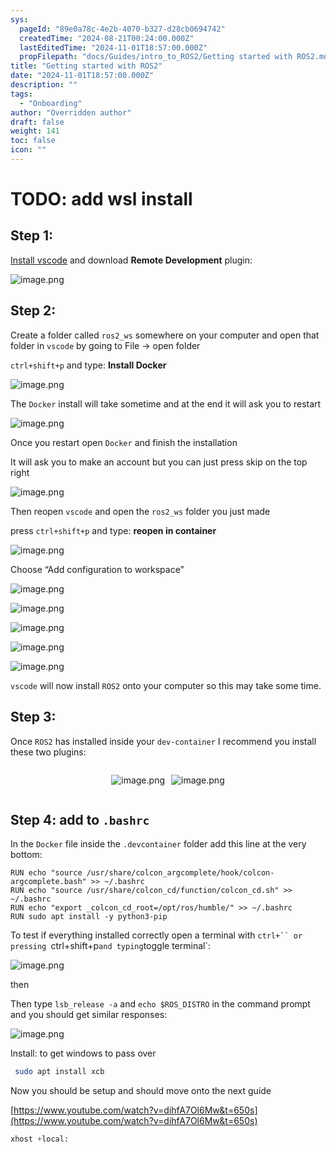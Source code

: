 ```yaml
---
sys:
  pageId: "89e0a78c-4e2b-4070-b327-d28cb0694742"
  createdTime: "2024-08-21T00:24:00.000Z"
  lastEditedTime: "2024-11-01T18:57:00.000Z"
  propFilepath: "docs/Guides/intro_to_ROS2/Getting started with ROS2.md"
title: "Getting started with ROS2"
date: "2024-11-01T18:57:00.000Z"
description: ""
tags:
  - "Onboarding"
author: "Overridden author"
draft: false
weight: 141
toc: false
icon: ""
---
```


# TODO: add wsl install

## Step 1:

[Install vscode](https://code.visualstudio.com/download) and download **Remote Development** plugin:

![image.png](https://prod-files-secure.s3.us-west-2.amazonaws.com/d518164a-d88e-44d1-a4ee-3adb3bd8bce0/efb52993-1881-4a40-b95e-6f020334f022/image.png?X-Amz-Algorithm=AWS4-HMAC-SHA256&X-Amz-Content-Sha256=UNSIGNED-PAYLOAD&X-Amz-Credential=ASIAZI2LB4666W677WSI%2F20250327%2Fus-west-2%2Fs3%2Faws4_request&X-Amz-Date=20250327T161011Z&X-Amz-Expires=3600&X-Amz-Security-Token=IQoJb3JpZ2luX2VjEOD%2F%2F%2F%2F%2F%2F%2F%2F%2F%2FwEaCXVzLXdlc3QtMiJHMEUCID16TVlQC%2BEB4xIHy%2Fppvvjp%2F1irtxSzNuiuREiae0T6AiEAmahd19cOlvMkSPeJZbpUkUWbsrGAWcWkbyQ%2B1VvC90Eq%2FwMISRAAGgw2Mzc0MjMxODM4MDUiDOKB3iXedv8MeMh1mSrcAxTn4uWEWPx4KpjzqzxgndGkO83pHE3VYfzEd2zIEjw6kjU4GszJ9d6jzrrghlF%2B0Ke7YC97kdBZs31GMlQBSuK0XFEgRVOsP4o7CiLZbJF3Pn6WXriQJFPSJMfy43WmKqTnIh7XlM9cZiYaJRqTntaK0dZg2NJi50Py2Uc8xVP2xkhKdUWLbuLzF0nIRArBoUErRHHADeD5hVrBN1cs8Y9%2BER9wBfmrFLH%2Fp6KQmuj16nvS9JIBlK7wYA1vSHW0eZuxTrz5EVBTZMtne5J51SEb%2BcFZUfTJ6Ozo6Fk%2FN7B8K8aBDVAMop8AvA0qGocsl%2FS8f8SRlzX9zCKfPRBTHCJZs1BqRmSCmmI3KCusNG7jWDDb4uTgxmQoyPyC0WCOCi0H2okt%2B27iP0F7Enjk2k46osTI07D0UkWIe%2B6N3weEKZ95zu0P9rJw5VF9dyswFpKihdM2F6onourUQ59dTvZnIv2Mm45tFSUqnatuMf4N%2F%2BXcL1u0buqZmyLqzvBtokDNz6FMr5f52Ihb1m5tzFuI16GOg5sBjrWhgSmP4MiRSjqp3EzdDJ9K%2BjWcDcgB5xAVjl0UGaEGdSivOW6N6JizTkDX%2FkSAa5JCX%2BKk3BvNj1L8bon5kbC8UezbMLHrlb8GOqUBzGfVHaAlktG9E6kImT2NGT1o2uQIRXLVoyQWRPmtWVeWVcI2IjuaTqm6YHrtw1Q0sSEZYhA3OcBG8e0pqQQBESyzhIGGW8yJjBDpdtInx08%2FPhcmZ8SsO1606Ps8uvyW5v%2B3twGw2F1ff55bjxELGJHqOmhSOpjJ3h8RHFy1lOlexLUdfidTukOcK6ZV2N06UPcPwhTkkWrGPTZuxze30W57ePus&X-Amz-Signature=5f6916b207193ef21028a71b0a7006a18f00add640587e7282d0d4ab6d5aa9e0&X-Amz-SignedHeaders=host&x-id=GetObject)

## Step 2:

Create a folder called `ros2_ws` somewhere on your computer and open that folder in `vscode` by going to File → open folder 

`ctrl+shift+p` and type: **Install Docker**

![image.png](https://prod-files-secure.s3.us-west-2.amazonaws.com/d518164a-d88e-44d1-a4ee-3adb3bd8bce0/2269dc0e-1cd5-47ff-bceb-c04ad9b2eab0/image.png?X-Amz-Algorithm=AWS4-HMAC-SHA256&X-Amz-Content-Sha256=UNSIGNED-PAYLOAD&X-Amz-Credential=ASIAZI2LB4666W677WSI%2F20250327%2Fus-west-2%2Fs3%2Faws4_request&X-Amz-Date=20250327T161011Z&X-Amz-Expires=3600&X-Amz-Security-Token=IQoJb3JpZ2luX2VjEOD%2F%2F%2F%2F%2F%2F%2F%2F%2F%2FwEaCXVzLXdlc3QtMiJHMEUCID16TVlQC%2BEB4xIHy%2Fppvvjp%2F1irtxSzNuiuREiae0T6AiEAmahd19cOlvMkSPeJZbpUkUWbsrGAWcWkbyQ%2B1VvC90Eq%2FwMISRAAGgw2Mzc0MjMxODM4MDUiDOKB3iXedv8MeMh1mSrcAxTn4uWEWPx4KpjzqzxgndGkO83pHE3VYfzEd2zIEjw6kjU4GszJ9d6jzrrghlF%2B0Ke7YC97kdBZs31GMlQBSuK0XFEgRVOsP4o7CiLZbJF3Pn6WXriQJFPSJMfy43WmKqTnIh7XlM9cZiYaJRqTntaK0dZg2NJi50Py2Uc8xVP2xkhKdUWLbuLzF0nIRArBoUErRHHADeD5hVrBN1cs8Y9%2BER9wBfmrFLH%2Fp6KQmuj16nvS9JIBlK7wYA1vSHW0eZuxTrz5EVBTZMtne5J51SEb%2BcFZUfTJ6Ozo6Fk%2FN7B8K8aBDVAMop8AvA0qGocsl%2FS8f8SRlzX9zCKfPRBTHCJZs1BqRmSCmmI3KCusNG7jWDDb4uTgxmQoyPyC0WCOCi0H2okt%2B27iP0F7Enjk2k46osTI07D0UkWIe%2B6N3weEKZ95zu0P9rJw5VF9dyswFpKihdM2F6onourUQ59dTvZnIv2Mm45tFSUqnatuMf4N%2F%2BXcL1u0buqZmyLqzvBtokDNz6FMr5f52Ihb1m5tzFuI16GOg5sBjrWhgSmP4MiRSjqp3EzdDJ9K%2BjWcDcgB5xAVjl0UGaEGdSivOW6N6JizTkDX%2FkSAa5JCX%2BKk3BvNj1L8bon5kbC8UezbMLHrlb8GOqUBzGfVHaAlktG9E6kImT2NGT1o2uQIRXLVoyQWRPmtWVeWVcI2IjuaTqm6YHrtw1Q0sSEZYhA3OcBG8e0pqQQBESyzhIGGW8yJjBDpdtInx08%2FPhcmZ8SsO1606Ps8uvyW5v%2B3twGw2F1ff55bjxELGJHqOmhSOpjJ3h8RHFy1lOlexLUdfidTukOcK6ZV2N06UPcPwhTkkWrGPTZuxze30W57ePus&X-Amz-Signature=ca3c496d5f0db66906858e715615e0b41a1cc0d53c87b9509c5ce591b9ce96b6&X-Amz-SignedHeaders=host&x-id=GetObject)

The `Docker` install will take sometime and at the end it will ask you to restart

![image.png](https://prod-files-secure.s3.us-west-2.amazonaws.com/d518164a-d88e-44d1-a4ee-3adb3bd8bce0/ed233f78-be33-4b1f-b89c-9c346c0e961e/image.png?X-Amz-Algorithm=AWS4-HMAC-SHA256&X-Amz-Content-Sha256=UNSIGNED-PAYLOAD&X-Amz-Credential=ASIAZI2LB4666W677WSI%2F20250327%2Fus-west-2%2Fs3%2Faws4_request&X-Amz-Date=20250327T161011Z&X-Amz-Expires=3600&X-Amz-Security-Token=IQoJb3JpZ2luX2VjEOD%2F%2F%2F%2F%2F%2F%2F%2F%2F%2FwEaCXVzLXdlc3QtMiJHMEUCID16TVlQC%2BEB4xIHy%2Fppvvjp%2F1irtxSzNuiuREiae0T6AiEAmahd19cOlvMkSPeJZbpUkUWbsrGAWcWkbyQ%2B1VvC90Eq%2FwMISRAAGgw2Mzc0MjMxODM4MDUiDOKB3iXedv8MeMh1mSrcAxTn4uWEWPx4KpjzqzxgndGkO83pHE3VYfzEd2zIEjw6kjU4GszJ9d6jzrrghlF%2B0Ke7YC97kdBZs31GMlQBSuK0XFEgRVOsP4o7CiLZbJF3Pn6WXriQJFPSJMfy43WmKqTnIh7XlM9cZiYaJRqTntaK0dZg2NJi50Py2Uc8xVP2xkhKdUWLbuLzF0nIRArBoUErRHHADeD5hVrBN1cs8Y9%2BER9wBfmrFLH%2Fp6KQmuj16nvS9JIBlK7wYA1vSHW0eZuxTrz5EVBTZMtne5J51SEb%2BcFZUfTJ6Ozo6Fk%2FN7B8K8aBDVAMop8AvA0qGocsl%2FS8f8SRlzX9zCKfPRBTHCJZs1BqRmSCmmI3KCusNG7jWDDb4uTgxmQoyPyC0WCOCi0H2okt%2B27iP0F7Enjk2k46osTI07D0UkWIe%2B6N3weEKZ95zu0P9rJw5VF9dyswFpKihdM2F6onourUQ59dTvZnIv2Mm45tFSUqnatuMf4N%2F%2BXcL1u0buqZmyLqzvBtokDNz6FMr5f52Ihb1m5tzFuI16GOg5sBjrWhgSmP4MiRSjqp3EzdDJ9K%2BjWcDcgB5xAVjl0UGaEGdSivOW6N6JizTkDX%2FkSAa5JCX%2BKk3BvNj1L8bon5kbC8UezbMLHrlb8GOqUBzGfVHaAlktG9E6kImT2NGT1o2uQIRXLVoyQWRPmtWVeWVcI2IjuaTqm6YHrtw1Q0sSEZYhA3OcBG8e0pqQQBESyzhIGGW8yJjBDpdtInx08%2FPhcmZ8SsO1606Ps8uvyW5v%2B3twGw2F1ff55bjxELGJHqOmhSOpjJ3h8RHFy1lOlexLUdfidTukOcK6ZV2N06UPcPwhTkkWrGPTZuxze30W57ePus&X-Amz-Signature=e09acf537c04b6b72cc58d4902118dbc15976b9b693b5abd7ce9e2c5dabb4a95&X-Amz-SignedHeaders=host&x-id=GetObject)

Once you restart open `Docker` and finish the installation

It will ask you to make an account but you can just press skip on the top right

![image.png](https://prod-files-secure.s3.us-west-2.amazonaws.com/d518164a-d88e-44d1-a4ee-3adb3bd8bce0/21010ad9-1659-4fd9-9f59-9932a09b2a3d/image.png?X-Amz-Algorithm=AWS4-HMAC-SHA256&X-Amz-Content-Sha256=UNSIGNED-PAYLOAD&X-Amz-Credential=ASIAZI2LB4666W677WSI%2F20250327%2Fus-west-2%2Fs3%2Faws4_request&X-Amz-Date=20250327T161011Z&X-Amz-Expires=3600&X-Amz-Security-Token=IQoJb3JpZ2luX2VjEOD%2F%2F%2F%2F%2F%2F%2F%2F%2F%2FwEaCXVzLXdlc3QtMiJHMEUCID16TVlQC%2BEB4xIHy%2Fppvvjp%2F1irtxSzNuiuREiae0T6AiEAmahd19cOlvMkSPeJZbpUkUWbsrGAWcWkbyQ%2B1VvC90Eq%2FwMISRAAGgw2Mzc0MjMxODM4MDUiDOKB3iXedv8MeMh1mSrcAxTn4uWEWPx4KpjzqzxgndGkO83pHE3VYfzEd2zIEjw6kjU4GszJ9d6jzrrghlF%2B0Ke7YC97kdBZs31GMlQBSuK0XFEgRVOsP4o7CiLZbJF3Pn6WXriQJFPSJMfy43WmKqTnIh7XlM9cZiYaJRqTntaK0dZg2NJi50Py2Uc8xVP2xkhKdUWLbuLzF0nIRArBoUErRHHADeD5hVrBN1cs8Y9%2BER9wBfmrFLH%2Fp6KQmuj16nvS9JIBlK7wYA1vSHW0eZuxTrz5EVBTZMtne5J51SEb%2BcFZUfTJ6Ozo6Fk%2FN7B8K8aBDVAMop8AvA0qGocsl%2FS8f8SRlzX9zCKfPRBTHCJZs1BqRmSCmmI3KCusNG7jWDDb4uTgxmQoyPyC0WCOCi0H2okt%2B27iP0F7Enjk2k46osTI07D0UkWIe%2B6N3weEKZ95zu0P9rJw5VF9dyswFpKihdM2F6onourUQ59dTvZnIv2Mm45tFSUqnatuMf4N%2F%2BXcL1u0buqZmyLqzvBtokDNz6FMr5f52Ihb1m5tzFuI16GOg5sBjrWhgSmP4MiRSjqp3EzdDJ9K%2BjWcDcgB5xAVjl0UGaEGdSivOW6N6JizTkDX%2FkSAa5JCX%2BKk3BvNj1L8bon5kbC8UezbMLHrlb8GOqUBzGfVHaAlktG9E6kImT2NGT1o2uQIRXLVoyQWRPmtWVeWVcI2IjuaTqm6YHrtw1Q0sSEZYhA3OcBG8e0pqQQBESyzhIGGW8yJjBDpdtInx08%2FPhcmZ8SsO1606Ps8uvyW5v%2B3twGw2F1ff55bjxELGJHqOmhSOpjJ3h8RHFy1lOlexLUdfidTukOcK6ZV2N06UPcPwhTkkWrGPTZuxze30W57ePus&X-Amz-Signature=0bd981cff53c7edd7e8eaf35bc31d8b0e82dc263cc3d773bd093888b675ef65e&X-Amz-SignedHeaders=host&x-id=GetObject)

Then reopen `vscode` and open the `ros2_ws` folder you just made

press `ctrl+shift+p` and type: **reopen in container**

![image.png](https://prod-files-secure.s3.us-west-2.amazonaws.com/d518164a-d88e-44d1-a4ee-3adb3bd8bce0/4e93b8c2-41ad-488c-8095-c74205196118/image.png?X-Amz-Algorithm=AWS4-HMAC-SHA256&X-Amz-Content-Sha256=UNSIGNED-PAYLOAD&X-Amz-Credential=ASIAZI2LB4666W677WSI%2F20250327%2Fus-west-2%2Fs3%2Faws4_request&X-Amz-Date=20250327T161011Z&X-Amz-Expires=3600&X-Amz-Security-Token=IQoJb3JpZ2luX2VjEOD%2F%2F%2F%2F%2F%2F%2F%2F%2F%2FwEaCXVzLXdlc3QtMiJHMEUCID16TVlQC%2BEB4xIHy%2Fppvvjp%2F1irtxSzNuiuREiae0T6AiEAmahd19cOlvMkSPeJZbpUkUWbsrGAWcWkbyQ%2B1VvC90Eq%2FwMISRAAGgw2Mzc0MjMxODM4MDUiDOKB3iXedv8MeMh1mSrcAxTn4uWEWPx4KpjzqzxgndGkO83pHE3VYfzEd2zIEjw6kjU4GszJ9d6jzrrghlF%2B0Ke7YC97kdBZs31GMlQBSuK0XFEgRVOsP4o7CiLZbJF3Pn6WXriQJFPSJMfy43WmKqTnIh7XlM9cZiYaJRqTntaK0dZg2NJi50Py2Uc8xVP2xkhKdUWLbuLzF0nIRArBoUErRHHADeD5hVrBN1cs8Y9%2BER9wBfmrFLH%2Fp6KQmuj16nvS9JIBlK7wYA1vSHW0eZuxTrz5EVBTZMtne5J51SEb%2BcFZUfTJ6Ozo6Fk%2FN7B8K8aBDVAMop8AvA0qGocsl%2FS8f8SRlzX9zCKfPRBTHCJZs1BqRmSCmmI3KCusNG7jWDDb4uTgxmQoyPyC0WCOCi0H2okt%2B27iP0F7Enjk2k46osTI07D0UkWIe%2B6N3weEKZ95zu0P9rJw5VF9dyswFpKihdM2F6onourUQ59dTvZnIv2Mm45tFSUqnatuMf4N%2F%2BXcL1u0buqZmyLqzvBtokDNz6FMr5f52Ihb1m5tzFuI16GOg5sBjrWhgSmP4MiRSjqp3EzdDJ9K%2BjWcDcgB5xAVjl0UGaEGdSivOW6N6JizTkDX%2FkSAa5JCX%2BKk3BvNj1L8bon5kbC8UezbMLHrlb8GOqUBzGfVHaAlktG9E6kImT2NGT1o2uQIRXLVoyQWRPmtWVeWVcI2IjuaTqm6YHrtw1Q0sSEZYhA3OcBG8e0pqQQBESyzhIGGW8yJjBDpdtInx08%2FPhcmZ8SsO1606Ps8uvyW5v%2B3twGw2F1ff55bjxELGJHqOmhSOpjJ3h8RHFy1lOlexLUdfidTukOcK6ZV2N06UPcPwhTkkWrGPTZuxze30W57ePus&X-Amz-Signature=742eef9f0161d08053db9456719db34948cd4c5b4eae7819b2061e9565b49934&X-Amz-SignedHeaders=host&x-id=GetObject)

Choose “Add configuration to workspace”

![image.png](https://prod-files-secure.s3.us-west-2.amazonaws.com/d518164a-d88e-44d1-a4ee-3adb3bd8bce0/9560b282-5060-4989-ba37-97e7b2c22476/image.png?X-Amz-Algorithm=AWS4-HMAC-SHA256&X-Amz-Content-Sha256=UNSIGNED-PAYLOAD&X-Amz-Credential=ASIAZI2LB4666W677WSI%2F20250327%2Fus-west-2%2Fs3%2Faws4_request&X-Amz-Date=20250327T161011Z&X-Amz-Expires=3600&X-Amz-Security-Token=IQoJb3JpZ2luX2VjEOD%2F%2F%2F%2F%2F%2F%2F%2F%2F%2FwEaCXVzLXdlc3QtMiJHMEUCID16TVlQC%2BEB4xIHy%2Fppvvjp%2F1irtxSzNuiuREiae0T6AiEAmahd19cOlvMkSPeJZbpUkUWbsrGAWcWkbyQ%2B1VvC90Eq%2FwMISRAAGgw2Mzc0MjMxODM4MDUiDOKB3iXedv8MeMh1mSrcAxTn4uWEWPx4KpjzqzxgndGkO83pHE3VYfzEd2zIEjw6kjU4GszJ9d6jzrrghlF%2B0Ke7YC97kdBZs31GMlQBSuK0XFEgRVOsP4o7CiLZbJF3Pn6WXriQJFPSJMfy43WmKqTnIh7XlM9cZiYaJRqTntaK0dZg2NJi50Py2Uc8xVP2xkhKdUWLbuLzF0nIRArBoUErRHHADeD5hVrBN1cs8Y9%2BER9wBfmrFLH%2Fp6KQmuj16nvS9JIBlK7wYA1vSHW0eZuxTrz5EVBTZMtne5J51SEb%2BcFZUfTJ6Ozo6Fk%2FN7B8K8aBDVAMop8AvA0qGocsl%2FS8f8SRlzX9zCKfPRBTHCJZs1BqRmSCmmI3KCusNG7jWDDb4uTgxmQoyPyC0WCOCi0H2okt%2B27iP0F7Enjk2k46osTI07D0UkWIe%2B6N3weEKZ95zu0P9rJw5VF9dyswFpKihdM2F6onourUQ59dTvZnIv2Mm45tFSUqnatuMf4N%2F%2BXcL1u0buqZmyLqzvBtokDNz6FMr5f52Ihb1m5tzFuI16GOg5sBjrWhgSmP4MiRSjqp3EzdDJ9K%2BjWcDcgB5xAVjl0UGaEGdSivOW6N6JizTkDX%2FkSAa5JCX%2BKk3BvNj1L8bon5kbC8UezbMLHrlb8GOqUBzGfVHaAlktG9E6kImT2NGT1o2uQIRXLVoyQWRPmtWVeWVcI2IjuaTqm6YHrtw1Q0sSEZYhA3OcBG8e0pqQQBESyzhIGGW8yJjBDpdtInx08%2FPhcmZ8SsO1606Ps8uvyW5v%2B3twGw2F1ff55bjxELGJHqOmhSOpjJ3h8RHFy1lOlexLUdfidTukOcK6ZV2N06UPcPwhTkkWrGPTZuxze30W57ePus&X-Amz-Signature=d258e81e0deee2a28b4501cca6472420ac8c5da3f12448be3eb2c431fccd6423&X-Amz-SignedHeaders=host&x-id=GetObject)

![image.png](https://prod-files-secure.s3.us-west-2.amazonaws.com/d518164a-d88e-44d1-a4ee-3adb3bd8bce0/2ee63f81-886b-48e8-a553-dc6e5eac99e4/image.png?X-Amz-Algorithm=AWS4-HMAC-SHA256&X-Amz-Content-Sha256=UNSIGNED-PAYLOAD&X-Amz-Credential=ASIAZI2LB4666W677WSI%2F20250327%2Fus-west-2%2Fs3%2Faws4_request&X-Amz-Date=20250327T161011Z&X-Amz-Expires=3600&X-Amz-Security-Token=IQoJb3JpZ2luX2VjEOD%2F%2F%2F%2F%2F%2F%2F%2F%2F%2FwEaCXVzLXdlc3QtMiJHMEUCID16TVlQC%2BEB4xIHy%2Fppvvjp%2F1irtxSzNuiuREiae0T6AiEAmahd19cOlvMkSPeJZbpUkUWbsrGAWcWkbyQ%2B1VvC90Eq%2FwMISRAAGgw2Mzc0MjMxODM4MDUiDOKB3iXedv8MeMh1mSrcAxTn4uWEWPx4KpjzqzxgndGkO83pHE3VYfzEd2zIEjw6kjU4GszJ9d6jzrrghlF%2B0Ke7YC97kdBZs31GMlQBSuK0XFEgRVOsP4o7CiLZbJF3Pn6WXriQJFPSJMfy43WmKqTnIh7XlM9cZiYaJRqTntaK0dZg2NJi50Py2Uc8xVP2xkhKdUWLbuLzF0nIRArBoUErRHHADeD5hVrBN1cs8Y9%2BER9wBfmrFLH%2Fp6KQmuj16nvS9JIBlK7wYA1vSHW0eZuxTrz5EVBTZMtne5J51SEb%2BcFZUfTJ6Ozo6Fk%2FN7B8K8aBDVAMop8AvA0qGocsl%2FS8f8SRlzX9zCKfPRBTHCJZs1BqRmSCmmI3KCusNG7jWDDb4uTgxmQoyPyC0WCOCi0H2okt%2B27iP0F7Enjk2k46osTI07D0UkWIe%2B6N3weEKZ95zu0P9rJw5VF9dyswFpKihdM2F6onourUQ59dTvZnIv2Mm45tFSUqnatuMf4N%2F%2BXcL1u0buqZmyLqzvBtokDNz6FMr5f52Ihb1m5tzFuI16GOg5sBjrWhgSmP4MiRSjqp3EzdDJ9K%2BjWcDcgB5xAVjl0UGaEGdSivOW6N6JizTkDX%2FkSAa5JCX%2BKk3BvNj1L8bon5kbC8UezbMLHrlb8GOqUBzGfVHaAlktG9E6kImT2NGT1o2uQIRXLVoyQWRPmtWVeWVcI2IjuaTqm6YHrtw1Q0sSEZYhA3OcBG8e0pqQQBESyzhIGGW8yJjBDpdtInx08%2FPhcmZ8SsO1606Ps8uvyW5v%2B3twGw2F1ff55bjxELGJHqOmhSOpjJ3h8RHFy1lOlexLUdfidTukOcK6ZV2N06UPcPwhTkkWrGPTZuxze30W57ePus&X-Amz-Signature=65e302f514df477cfb073b9de8e2d8b538e893bb3554bab830a7eb04089155af&X-Amz-SignedHeaders=host&x-id=GetObject)

![image.png](https://prod-files-secure.s3.us-west-2.amazonaws.com/d518164a-d88e-44d1-a4ee-3adb3bd8bce0/ae1580b2-b048-407e-aed9-b584224a7a04/image.png?X-Amz-Algorithm=AWS4-HMAC-SHA256&X-Amz-Content-Sha256=UNSIGNED-PAYLOAD&X-Amz-Credential=ASIAZI2LB4666W677WSI%2F20250327%2Fus-west-2%2Fs3%2Faws4_request&X-Amz-Date=20250327T161011Z&X-Amz-Expires=3600&X-Amz-Security-Token=IQoJb3JpZ2luX2VjEOD%2F%2F%2F%2F%2F%2F%2F%2F%2F%2FwEaCXVzLXdlc3QtMiJHMEUCID16TVlQC%2BEB4xIHy%2Fppvvjp%2F1irtxSzNuiuREiae0T6AiEAmahd19cOlvMkSPeJZbpUkUWbsrGAWcWkbyQ%2B1VvC90Eq%2FwMISRAAGgw2Mzc0MjMxODM4MDUiDOKB3iXedv8MeMh1mSrcAxTn4uWEWPx4KpjzqzxgndGkO83pHE3VYfzEd2zIEjw6kjU4GszJ9d6jzrrghlF%2B0Ke7YC97kdBZs31GMlQBSuK0XFEgRVOsP4o7CiLZbJF3Pn6WXriQJFPSJMfy43WmKqTnIh7XlM9cZiYaJRqTntaK0dZg2NJi50Py2Uc8xVP2xkhKdUWLbuLzF0nIRArBoUErRHHADeD5hVrBN1cs8Y9%2BER9wBfmrFLH%2Fp6KQmuj16nvS9JIBlK7wYA1vSHW0eZuxTrz5EVBTZMtne5J51SEb%2BcFZUfTJ6Ozo6Fk%2FN7B8K8aBDVAMop8AvA0qGocsl%2FS8f8SRlzX9zCKfPRBTHCJZs1BqRmSCmmI3KCusNG7jWDDb4uTgxmQoyPyC0WCOCi0H2okt%2B27iP0F7Enjk2k46osTI07D0UkWIe%2B6N3weEKZ95zu0P9rJw5VF9dyswFpKihdM2F6onourUQ59dTvZnIv2Mm45tFSUqnatuMf4N%2F%2BXcL1u0buqZmyLqzvBtokDNz6FMr5f52Ihb1m5tzFuI16GOg5sBjrWhgSmP4MiRSjqp3EzdDJ9K%2BjWcDcgB5xAVjl0UGaEGdSivOW6N6JizTkDX%2FkSAa5JCX%2BKk3BvNj1L8bon5kbC8UezbMLHrlb8GOqUBzGfVHaAlktG9E6kImT2NGT1o2uQIRXLVoyQWRPmtWVeWVcI2IjuaTqm6YHrtw1Q0sSEZYhA3OcBG8e0pqQQBESyzhIGGW8yJjBDpdtInx08%2FPhcmZ8SsO1606Ps8uvyW5v%2B3twGw2F1ff55bjxELGJHqOmhSOpjJ3h8RHFy1lOlexLUdfidTukOcK6ZV2N06UPcPwhTkkWrGPTZuxze30W57ePus&X-Amz-Signature=d715e0b6680a9feb9627cf50475642f581ca5e72ed1c9a991b08c267b74daf60&X-Amz-SignedHeaders=host&x-id=GetObject)

![image.png](https://prod-files-secure.s3.us-west-2.amazonaws.com/d518164a-d88e-44d1-a4ee-3adb3bd8bce0/53255b28-f75e-430f-b9e3-c0ac8577e42b/image.png?X-Amz-Algorithm=AWS4-HMAC-SHA256&X-Amz-Content-Sha256=UNSIGNED-PAYLOAD&X-Amz-Credential=ASIAZI2LB4666W677WSI%2F20250327%2Fus-west-2%2Fs3%2Faws4_request&X-Amz-Date=20250327T161011Z&X-Amz-Expires=3600&X-Amz-Security-Token=IQoJb3JpZ2luX2VjEOD%2F%2F%2F%2F%2F%2F%2F%2F%2F%2FwEaCXVzLXdlc3QtMiJHMEUCID16TVlQC%2BEB4xIHy%2Fppvvjp%2F1irtxSzNuiuREiae0T6AiEAmahd19cOlvMkSPeJZbpUkUWbsrGAWcWkbyQ%2B1VvC90Eq%2FwMISRAAGgw2Mzc0MjMxODM4MDUiDOKB3iXedv8MeMh1mSrcAxTn4uWEWPx4KpjzqzxgndGkO83pHE3VYfzEd2zIEjw6kjU4GszJ9d6jzrrghlF%2B0Ke7YC97kdBZs31GMlQBSuK0XFEgRVOsP4o7CiLZbJF3Pn6WXriQJFPSJMfy43WmKqTnIh7XlM9cZiYaJRqTntaK0dZg2NJi50Py2Uc8xVP2xkhKdUWLbuLzF0nIRArBoUErRHHADeD5hVrBN1cs8Y9%2BER9wBfmrFLH%2Fp6KQmuj16nvS9JIBlK7wYA1vSHW0eZuxTrz5EVBTZMtne5J51SEb%2BcFZUfTJ6Ozo6Fk%2FN7B8K8aBDVAMop8AvA0qGocsl%2FS8f8SRlzX9zCKfPRBTHCJZs1BqRmSCmmI3KCusNG7jWDDb4uTgxmQoyPyC0WCOCi0H2okt%2B27iP0F7Enjk2k46osTI07D0UkWIe%2B6N3weEKZ95zu0P9rJw5VF9dyswFpKihdM2F6onourUQ59dTvZnIv2Mm45tFSUqnatuMf4N%2F%2BXcL1u0buqZmyLqzvBtokDNz6FMr5f52Ihb1m5tzFuI16GOg5sBjrWhgSmP4MiRSjqp3EzdDJ9K%2BjWcDcgB5xAVjl0UGaEGdSivOW6N6JizTkDX%2FkSAa5JCX%2BKk3BvNj1L8bon5kbC8UezbMLHrlb8GOqUBzGfVHaAlktG9E6kImT2NGT1o2uQIRXLVoyQWRPmtWVeWVcI2IjuaTqm6YHrtw1Q0sSEZYhA3OcBG8e0pqQQBESyzhIGGW8yJjBDpdtInx08%2FPhcmZ8SsO1606Ps8uvyW5v%2B3twGw2F1ff55bjxELGJHqOmhSOpjJ3h8RHFy1lOlexLUdfidTukOcK6ZV2N06UPcPwhTkkWrGPTZuxze30W57ePus&X-Amz-Signature=03a89eb2fa01ee3f17e46d829be17f28e2bccc2f4b65f8e9dce4615012b658a6&X-Amz-SignedHeaders=host&x-id=GetObject)

![image.png](https://prod-files-secure.s3.us-west-2.amazonaws.com/d518164a-d88e-44d1-a4ee-3adb3bd8bce0/7c562767-5af9-4ffb-97d1-327bcdf4ee00/image.png?X-Amz-Algorithm=AWS4-HMAC-SHA256&X-Amz-Content-Sha256=UNSIGNED-PAYLOAD&X-Amz-Credential=ASIAZI2LB4666W677WSI%2F20250327%2Fus-west-2%2Fs3%2Faws4_request&X-Amz-Date=20250327T161011Z&X-Amz-Expires=3600&X-Amz-Security-Token=IQoJb3JpZ2luX2VjEOD%2F%2F%2F%2F%2F%2F%2F%2F%2F%2FwEaCXVzLXdlc3QtMiJHMEUCID16TVlQC%2BEB4xIHy%2Fppvvjp%2F1irtxSzNuiuREiae0T6AiEAmahd19cOlvMkSPeJZbpUkUWbsrGAWcWkbyQ%2B1VvC90Eq%2FwMISRAAGgw2Mzc0MjMxODM4MDUiDOKB3iXedv8MeMh1mSrcAxTn4uWEWPx4KpjzqzxgndGkO83pHE3VYfzEd2zIEjw6kjU4GszJ9d6jzrrghlF%2B0Ke7YC97kdBZs31GMlQBSuK0XFEgRVOsP4o7CiLZbJF3Pn6WXriQJFPSJMfy43WmKqTnIh7XlM9cZiYaJRqTntaK0dZg2NJi50Py2Uc8xVP2xkhKdUWLbuLzF0nIRArBoUErRHHADeD5hVrBN1cs8Y9%2BER9wBfmrFLH%2Fp6KQmuj16nvS9JIBlK7wYA1vSHW0eZuxTrz5EVBTZMtne5J51SEb%2BcFZUfTJ6Ozo6Fk%2FN7B8K8aBDVAMop8AvA0qGocsl%2FS8f8SRlzX9zCKfPRBTHCJZs1BqRmSCmmI3KCusNG7jWDDb4uTgxmQoyPyC0WCOCi0H2okt%2B27iP0F7Enjk2k46osTI07D0UkWIe%2B6N3weEKZ95zu0P9rJw5VF9dyswFpKihdM2F6onourUQ59dTvZnIv2Mm45tFSUqnatuMf4N%2F%2BXcL1u0buqZmyLqzvBtokDNz6FMr5f52Ihb1m5tzFuI16GOg5sBjrWhgSmP4MiRSjqp3EzdDJ9K%2BjWcDcgB5xAVjl0UGaEGdSivOW6N6JizTkDX%2FkSAa5JCX%2BKk3BvNj1L8bon5kbC8UezbMLHrlb8GOqUBzGfVHaAlktG9E6kImT2NGT1o2uQIRXLVoyQWRPmtWVeWVcI2IjuaTqm6YHrtw1Q0sSEZYhA3OcBG8e0pqQQBESyzhIGGW8yJjBDpdtInx08%2FPhcmZ8SsO1606Ps8uvyW5v%2B3twGw2F1ff55bjxELGJHqOmhSOpjJ3h8RHFy1lOlexLUdfidTukOcK6ZV2N06UPcPwhTkkWrGPTZuxze30W57ePus&X-Amz-Signature=9bafec2ab5f6b14b88f2fbdff7e38baaa5038a1372b144d55c43ccbbe0842364&X-Amz-SignedHeaders=host&x-id=GetObject)

`vscode` will now install `ROS2` onto your computer so this may take some time.

## Step 3:

Once `ROS2` has installed inside your `dev-container` I recommend you install these two plugins:

<div style="display: flex;flex-direction: row; column-gap:10px; max-width: 630px;justify-content: center;">
<div>

![image.png](https://prod-files-secure.s3.us-west-2.amazonaws.com/d518164a-d88e-44d1-a4ee-3adb3bd8bce0/3fc3d550-5a54-4ba1-ba6b-faa01cdb7369/image.png?X-Amz-Algorithm=AWS4-HMAC-SHA256&X-Amz-Content-Sha256=UNSIGNED-PAYLOAD&X-Amz-Credential=ASIAZI2LB466TVYMIMJ4%2F20250327%2Fus-west-2%2Fs3%2Faws4_request&X-Amz-Date=20250327T161018Z&X-Amz-Expires=3600&X-Amz-Security-Token=IQoJb3JpZ2luX2VjEOD%2F%2F%2F%2F%2F%2F%2F%2F%2F%2FwEaCXVzLXdlc3QtMiJGMEQCIBP4Ts7oEolPcBorMmrhNI2BqZK41bzdJQCx5Ap%2BOf4MAiBpSsVqnV8KSpQEg38ozgJ%2BiHWmgI%2FLJasW9uKzxMIB%2FSr%2FAwhJEAAaDDYzNzQyMzE4MzgwNSIM9raW6fKrGP1Nnn7vKtwD70xAZxWLciaK3TZpFB6EG6sr0rfQWy%2BonhEY9JrmnZffcqf6kP7o%2B6pM4Mbx9Jrrk%2FBv0vdNAFYFxC9QT%2FYLEcK6lAOtCOWRl7RvXGUDo3UaKO%2FEkLTTkrm7nJecztu0U4O770aSXARx0EBPrsGk7ikkQXrtUFYKdtIUnKwV4eULiYkZcNlvjqfw%2FVa3yLgjAZl9WinW9yUPLIjp9mj8J%2B2%2BI0Mx4EwzelwGmGyrHzR5soOItTJNsQ59nX39ttx%2BAU%2BQHhybQUU5fwCQToo12d1191wvz9f00n2Q4cwvxV4k0pnfltxZ%2F3AdyMc8j1hvUXPTGbQfADTDp5HmxdrRjuqCsd0%2BSuykhd%2B27bG5%2FJFjScZUOLlzzvspXuoWjcvk74AWhHkHv8JKD9tpihj65PqnDslRz4guKs68jWeTVuyaexMSj52X0vzeqMk1nOpPm4C6gk%2Fok%2FEUl0NHSKIYObPEX6qVguT%2FUqC5HYbjP4QgFkfsmx88lyyttQ9JxSLbjlHeYO8E8XQ4J%2BeWxqhzrd78nlXia7pw05eVZIFGvKVooPaSEM6eSIQXH4ovFU1BcX2mNd7nrIN8dLyfym3M2NAiJchRUaMRsK4jBUcSXTogokEsrxZ5PfcTWX4wxOqVvwY6pgG7BAyd07vhs0rJP9FWs4Pq%2FyAO3YtBrokEMxVQ16av%2FjLgWuHc4YoyRNz1KB4QPbQDJRPPPmUVFMIgkcRw3Vv9B7UBHznUH6bTIxMiCnW1O7YZbtPWb6Z57q7MDWOm29vUWQ7I5vyjOmqvlsWAUeqDbpb8nlX6xwZRgdGSm7Fixnic%2B6YFw7U4K9nJRhFJkjy7GT4P6rr%2BLyB1ucTNwDinA171%2FZ1f&X-Amz-Signature=f16eb9fee9d8164fda868b78f07063a16b7fdde75f7afa9b2c9e306f0055f5b5&X-Amz-SignedHeaders=host&x-id=GetObject)

</div>
<div>

![image.png](https://prod-files-secure.s3.us-west-2.amazonaws.com/d518164a-d88e-44d1-a4ee-3adb3bd8bce0/d994cc66-13c2-4093-a5a3-f84cf4601a82/image.png?X-Amz-Algorithm=AWS4-HMAC-SHA256&X-Amz-Content-Sha256=UNSIGNED-PAYLOAD&X-Amz-Credential=ASIAZI2LB466RXFFPDDR%2F20250327%2Fus-west-2%2Fs3%2Faws4_request&X-Amz-Date=20250327T161019Z&X-Amz-Expires=3600&X-Amz-Security-Token=IQoJb3JpZ2luX2VjEOD%2F%2F%2F%2F%2F%2F%2F%2F%2F%2FwEaCXVzLXdlc3QtMiJIMEYCIQDA58oOAvRAshAxZWDaAP7pSCRz6WVuQe%2Fybb5wxZe%2FYwIhAJPq%2Be4T%2FyZJpvTPeQSqo1uzFvZwNudFiYS2DhfkFogAKv8DCEkQABoMNjM3NDIzMTgzODA1IgwZdDtYJhnofONp44gq3APJC9NbQrkaT9694wkA7LYZeeqhBYD3tU68BoXZtJTKnAy6ZCPhySTRY1FlSL87l%2FMmGJ8CcP9xSwHCF7xO530%2Fqv1fV5DKzdCpzCYw52iW9TX%2B2DDLEkxMWbKN7NwsjrJmzH%2FwFthfbwiG7TRWz1Z9UOsJLFOJP%2FT%2FOICnfwRC4e7K9flRdzudwQrHTLf5FphRtfnFj08kaKcjPaL6x6%2FXfzSieeMThPKrijTF%2F7%2FRN%2B9nXjbaClTeq%2BLaMWw4y1jKpdxsoveRCZPgcoMT30Pq7CvAmDvgm80itqUflOmdpUXw%2FG4VACtKRtReVyYANpiL03ZmoRi8StfVfx9YelifMbLxpL3T4K0hEw7F%2FCrx4DrtxSxCi4xnyX7gMfO8DI0iChmCwCui0NpkA6Esilz0OHXucG%2B2WBIRfzVqbiyhLN35WDmbTyF5kaedAZ5bLYXrsb2aeBSNdomZIKx9NXVFFskRZqSFT4edHbExpLGJISjud8NuZUpHCRmwOCldccZUGJ8%2BUihndhZb5RJFYdhGfAD45DKCtkoD7Gkwbnmo%2FUaegZ34NsDidt3NaAavLhBQOxSWFKDRLiu5SjnZaLSMm8OYjw0UOmtVG%2FgbQ4R4itavF1gJBUSvpBtHizCy65W%2FBjqkAUSfUwgVCpGsWRr2HQuER803jbOJK%2Fxri5AWMSc7XLoJyQa9AigZ8eZiTy%2FRno92C7YnL%2BMMdgqBbJ%2Bl%2BiTS8jNvned5a04Sne2NkLm3HGs8cqwn8uoiUbTRRI4C5O1GwC5KMuqerj%2F1VNucjtE1WtHhz0TGaNJRmAgBeEDLEQHkNdG4FS8J3PfIIKW4ZGoOvbOxyZLiDH8cgU3mgxz7X3xY6S8Q&X-Amz-Signature=30b7084119b38ec64dfabbdc7b943adf9e32f8d391e71e979f20e1dac99b8027&X-Amz-SignedHeaders=host&x-id=GetObject)

</div>
</div>

## Step 4: add to `.bashrc`

In the `Docker` file inside the `.devcontainer` folder add this line at the very bottom: 

```docker
RUN echo "source /usr/share/colcon_argcomplete/hook/colcon-argcomplete.bash" >> ~/.bashrc
RUN echo "source /usr/share/colcon_cd/function/colcon_cd.sh" >> ~/.bashrc
RUN echo "export _colcon_cd_root=/opt/ros/humble/" >> ~/.bashrc
RUN sudo apt install -y python3-pip 
```

To test if everything installed correctly open a terminal with `ctrl+`` or pressing `ctrl+shift+p` and typing `toggle terminal`:

![image.png](https://prod-files-secure.s3.us-west-2.amazonaws.com/d518164a-d88e-44d1-a4ee-3adb3bd8bce0/6a4943d8-b04e-4c02-9a58-775f3384d1a5/image.png?X-Amz-Algorithm=AWS4-HMAC-SHA256&X-Amz-Content-Sha256=UNSIGNED-PAYLOAD&X-Amz-Credential=ASIAZI2LB4666W677WSI%2F20250327%2Fus-west-2%2Fs3%2Faws4_request&X-Amz-Date=20250327T161011Z&X-Amz-Expires=3600&X-Amz-Security-Token=IQoJb3JpZ2luX2VjEOD%2F%2F%2F%2F%2F%2F%2F%2F%2F%2FwEaCXVzLXdlc3QtMiJHMEUCID16TVlQC%2BEB4xIHy%2Fppvvjp%2F1irtxSzNuiuREiae0T6AiEAmahd19cOlvMkSPeJZbpUkUWbsrGAWcWkbyQ%2B1VvC90Eq%2FwMISRAAGgw2Mzc0MjMxODM4MDUiDOKB3iXedv8MeMh1mSrcAxTn4uWEWPx4KpjzqzxgndGkO83pHE3VYfzEd2zIEjw6kjU4GszJ9d6jzrrghlF%2B0Ke7YC97kdBZs31GMlQBSuK0XFEgRVOsP4o7CiLZbJF3Pn6WXriQJFPSJMfy43WmKqTnIh7XlM9cZiYaJRqTntaK0dZg2NJi50Py2Uc8xVP2xkhKdUWLbuLzF0nIRArBoUErRHHADeD5hVrBN1cs8Y9%2BER9wBfmrFLH%2Fp6KQmuj16nvS9JIBlK7wYA1vSHW0eZuxTrz5EVBTZMtne5J51SEb%2BcFZUfTJ6Ozo6Fk%2FN7B8K8aBDVAMop8AvA0qGocsl%2FS8f8SRlzX9zCKfPRBTHCJZs1BqRmSCmmI3KCusNG7jWDDb4uTgxmQoyPyC0WCOCi0H2okt%2B27iP0F7Enjk2k46osTI07D0UkWIe%2B6N3weEKZ95zu0P9rJw5VF9dyswFpKihdM2F6onourUQ59dTvZnIv2Mm45tFSUqnatuMf4N%2F%2BXcL1u0buqZmyLqzvBtokDNz6FMr5f52Ihb1m5tzFuI16GOg5sBjrWhgSmP4MiRSjqp3EzdDJ9K%2BjWcDcgB5xAVjl0UGaEGdSivOW6N6JizTkDX%2FkSAa5JCX%2BKk3BvNj1L8bon5kbC8UezbMLHrlb8GOqUBzGfVHaAlktG9E6kImT2NGT1o2uQIRXLVoyQWRPmtWVeWVcI2IjuaTqm6YHrtw1Q0sSEZYhA3OcBG8e0pqQQBESyzhIGGW8yJjBDpdtInx08%2FPhcmZ8SsO1606Ps8uvyW5v%2B3twGw2F1ff55bjxELGJHqOmhSOpjJ3h8RHFy1lOlexLUdfidTukOcK6ZV2N06UPcPwhTkkWrGPTZuxze30W57ePus&X-Amz-Signature=2b233b632f927289899576a612a55e79e650410402b91ef145e0a32adc4c3aec&X-Amz-SignedHeaders=host&x-id=GetObject)

then 

Then type `lsb_release -a` and `echo $ROS_DISTRO` in the command prompt and you should get similar responses:

![image.png](https://prod-files-secure.s3.us-west-2.amazonaws.com/d518164a-d88e-44d1-a4ee-3adb3bd8bce0/3e635dec-a805-4e85-8b9e-d000e5b71a4e/image.png?X-Amz-Algorithm=AWS4-HMAC-SHA256&X-Amz-Content-Sha256=UNSIGNED-PAYLOAD&X-Amz-Credential=ASIAZI2LB4666W677WSI%2F20250327%2Fus-west-2%2Fs3%2Faws4_request&X-Amz-Date=20250327T161011Z&X-Amz-Expires=3600&X-Amz-Security-Token=IQoJb3JpZ2luX2VjEOD%2F%2F%2F%2F%2F%2F%2F%2F%2F%2FwEaCXVzLXdlc3QtMiJHMEUCID16TVlQC%2BEB4xIHy%2Fppvvjp%2F1irtxSzNuiuREiae0T6AiEAmahd19cOlvMkSPeJZbpUkUWbsrGAWcWkbyQ%2B1VvC90Eq%2FwMISRAAGgw2Mzc0MjMxODM4MDUiDOKB3iXedv8MeMh1mSrcAxTn4uWEWPx4KpjzqzxgndGkO83pHE3VYfzEd2zIEjw6kjU4GszJ9d6jzrrghlF%2B0Ke7YC97kdBZs31GMlQBSuK0XFEgRVOsP4o7CiLZbJF3Pn6WXriQJFPSJMfy43WmKqTnIh7XlM9cZiYaJRqTntaK0dZg2NJi50Py2Uc8xVP2xkhKdUWLbuLzF0nIRArBoUErRHHADeD5hVrBN1cs8Y9%2BER9wBfmrFLH%2Fp6KQmuj16nvS9JIBlK7wYA1vSHW0eZuxTrz5EVBTZMtne5J51SEb%2BcFZUfTJ6Ozo6Fk%2FN7B8K8aBDVAMop8AvA0qGocsl%2FS8f8SRlzX9zCKfPRBTHCJZs1BqRmSCmmI3KCusNG7jWDDb4uTgxmQoyPyC0WCOCi0H2okt%2B27iP0F7Enjk2k46osTI07D0UkWIe%2B6N3weEKZ95zu0P9rJw5VF9dyswFpKihdM2F6onourUQ59dTvZnIv2Mm45tFSUqnatuMf4N%2F%2BXcL1u0buqZmyLqzvBtokDNz6FMr5f52Ihb1m5tzFuI16GOg5sBjrWhgSmP4MiRSjqp3EzdDJ9K%2BjWcDcgB5xAVjl0UGaEGdSivOW6N6JizTkDX%2FkSAa5JCX%2BKk3BvNj1L8bon5kbC8UezbMLHrlb8GOqUBzGfVHaAlktG9E6kImT2NGT1o2uQIRXLVoyQWRPmtWVeWVcI2IjuaTqm6YHrtw1Q0sSEZYhA3OcBG8e0pqQQBESyzhIGGW8yJjBDpdtInx08%2FPhcmZ8SsO1606Ps8uvyW5v%2B3twGw2F1ff55bjxELGJHqOmhSOpjJ3h8RHFy1lOlexLUdfidTukOcK6ZV2N06UPcPwhTkkWrGPTZuxze30W57ePus&X-Amz-Signature=35ca9e4f19b4b31188e6b2e0ea6061abd489632165eb7fe31fe548b62f36bfa6&X-Amz-SignedHeaders=host&x-id=GetObject)

Install:  to get windows to pass over

```bash
 sudo apt install xcb
```

Now you should be setup and should move onto the next guide 

[https://www.youtube.com/watch?v=dihfA7Ol6Mw&t=650s](https://www.youtube.com/watch?v=dihfA7Ol6Mw&t=650s)

```python
xhost +local:
```
